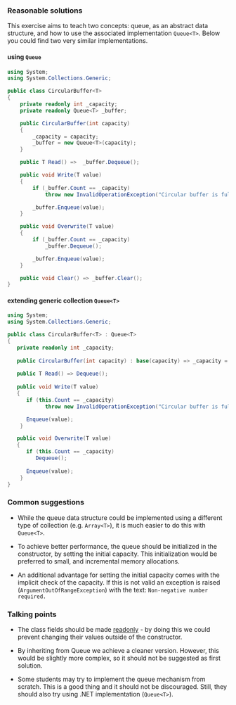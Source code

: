 ### Reasonable solutions

This exercise aims to teach two concepts: queue, as an abstract data structure, and how to use the associated implementation `Queue<T>`. Below you could find two very similar implementations.

#### using `Queue`

```csharp
using System;
using System.Collections.Generic;

public class CircularBuffer<T>
{
    private readonly int _capacity;
    private readonly Queue<T> _buffer;

    public CircularBuffer(int capacity)
    {
        _capacity = capacity;
        _buffer = new Queue<T>(capacity);
    }

    public T Read() =>  _buffer.Dequeue(); 

    public void Write(T value)
    {
        if (_buffer.Count == _capacity) 
            throw new InvalidOperationException("Circular buffer is full !");

        _buffer.Enqueue(value);   
    }

    public void Overwrite(T value)
    {
        if (_buffer.Count == _capacity) 
            _buffer.Dequeue();

        _buffer.Enqueue(value);
    }

    public void Clear() => _buffer.Clear();
}
```

#### extending generic collection `Queue<T>`

```csharp
using System;
using System.Collections.Generic;

public class CircularBuffer<T> : Queue<T>
{
   private readonly int _capacity;
   
   public CircularBuffer(int capacity) : base(capacity) => _capacity = capacity;
    
   public T Read() => Dequeue();      
    
   public void Write(T value)
   {
      if (this.Count == _capacity)
            throw new InvalidOperationException("Circular buffer is full !");

      Enqueue(value);
    }

   public void Overwrite(T value)
   {
      if (this.Count == _capacity)
         Dequeue();
       
      Enqueue(value);
    }
}
```

### Common suggestions

- While the queue data structure could be implemented using a different type of collection (e.g. `Array<T>`), it is much easier to do this with `Queue<T>`.     

- To achieve better performance, the queue should be initialized in the constructor, by setting the initial capacity. This initialization would be preferred to small, and incremental memory allocations. 

- An additional advantage for setting the initial capacity comes with the implicit check of the capacity. If this is not valid an exception is raised (`ArgumentOutOfRangeException`) with the text: `Non-negative number required.`   

### Talking points

- The class fields should be made [readonly](https://docs.microsoft.com/en-us/dotnet/csharp/language-reference/keywords/readonly) - by doing this we could prevent changing their values outside of the constructor.

- By inheriting from Queue<T> we achieve a cleaner version. However, this would be slightly more complex, so it should not be suggested as first solution.

- Some students may try to implement the queue mechanism from scratch. This is a good thing and it should not be discouraged. Still, they should also try using .NET implementation (`Queue<T>`).
